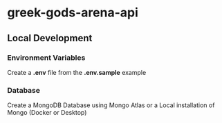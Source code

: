 # greek-gods-arena-api

## Local Development

### Environment Variables

Create a **.env** file from the **.env.sample** example

### Database

Create a MongoDB Database using Mongo Atlas or a Local installation of Mongo (Docker or Desktop)
